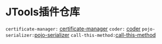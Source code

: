 # JTools插件仓库
`certificate-manager:` [certificate-manager](https://gitee.com/myprofile/cool-request-certificate-manager/releases/download/v2.0.0/certificate-manager-v2.0.0-all.jar)
`coder:` [coder](https://github.com/lhstack/coolrequest-tool-coder/releases/download/v2.0.0/coolrequest-tool-coder-v2.0.0-all.jar)
`pojo-serializer:`[pojo-serializer](https://gitee.com/myprofile/pojo-serializer/releases/download/v2.0.1/pojo-serializer-v2.0.1.jar)
`call-this-method:`[call-this-method](https://github.com/lhstack/call-this-method/releases/download/v1.0.0/idea-tools-call-method-v1.0.0.jar)
